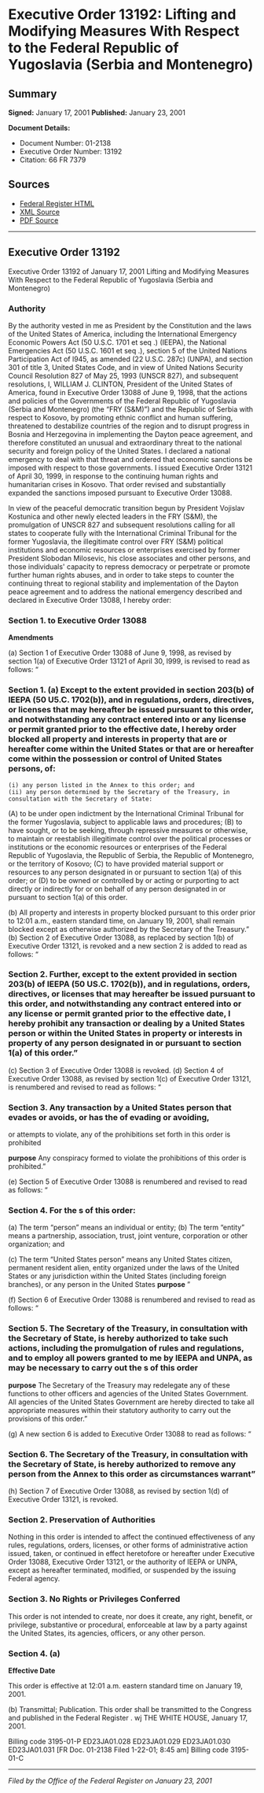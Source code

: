 # Executive Order 13192: Lifting and Modifying Measures With Respect to the Federal Republic of Yugoslavia (Serbia and Montenegro)

## Summary

**Signed:** January 17, 2001
**Published:** January 23, 2001

**Document Details:**
- Document Number: 01-2138
- Executive Order Number: 13192
- Citation: 66 FR 7379

## Sources
- [Federal Register HTML](https://www.federalregister.gov/documents/2001/01/23/01-2138/lifting-and-modifying-measures-with-respect-to-the-federal-republic-of-yugoslavia-serbia-and)
- [XML Source](https://www.federalregister.gov/documents/full_text/xml/2001/01/23/01-2138.xml)
- [PDF Source](https://www.govinfo.gov/content/pkg/FR-2001-01-23/pdf/01-2138.pdf)

---

## Executive Order 13192

Executive Order 13192 of January 17, 2001
Lifting and Modifying Measures With Respect to the Federal Republic of Yugoslavia (Serbia and Montenegro)
### Authority

By the authority vested in me as President by the Constitution and the laws of the United States of America, including the International Emergency Economic Powers Act (50 U.S.C. 1701 
et seq
.) (IEEPA), the National Emergencies Act (50 U.S.C. 1601 
et seq
.), section 5 of the United Nations Participation Act of l945, as amended (22 U.S.C. 287c) (UNPA), and section 301 of title 3, United States Code, and in view of United Nations Security Council Resolution 827 of May 25, 1993 (UNSCR 827), and subsequent resolutions,
I, WILLIAM J. CLINTON, President of the United States of America, found in Executive Order 13088 of June 9, 1998, that the actions and policies of the Governments of the Federal Republic of Yugoslavia (Serbia and Montenegro) (the “FRY (S&M)”) and the Republic of Serbia with respect to Kosovo, by promoting ethnic conflict and human suffering, threatened to destabilize countries of the region and to disrupt progress in Bosnia and Herzegovina in implementing the Dayton peace agreement, and therefore constituted an unusual and extraordinary threat to the national security and foreign policy of the United States. I declared a national emergency to deal with that threat and ordered that economic sanctions be imposed with respect to those governments. I issued Executive Order 13121 of April 30, 1999, in response to the continuing human rights and humanitarian crises in Kosovo. That order revised and substantially expanded the sanctions imposed pursuant to Executive Order 13088.

In view of the peaceful democratic transition begun by President Vojislav Kostunica and other newly elected leaders in the FRY (S&M), the promulgation of UNSCR 827 and subsequent resolutions calling for all states to cooperate fully with the International Criminal Tribunal for the former Yugoslavia, the illegitimate control over FRY (S&M) political institutions and economic resources or enterprises exercised by former President Slobodan Milosevic, his close associates and other persons, and those individuals' capacity to repress democracy or perpetrate or promote further human rights abuses, and in order to take steps to counter the continuing threat to regional stability and implementation of the Dayton peace agreement and to address the national emergency described and declared in Executive Order 13088, I hereby order:
### Section 1. to Executive Order 13088

**Amendments**

(a) Section 1 of Executive Order 13088 of June 9, 1998, as revised by section 1(a) of Executive Order 13121 of April 30, l999, is revised to read as follows:
“
### Section 1. (a) Except to the extent provided in section 203(b) of IEEPA (50 U5.C. 1702(b)), and in regulations, orders, directives, or licenses that may hereafter be issued pursuant to this order, and notwithstanding any contract entered into or any license or permit granted prior to the effective date, I hereby order blocked all property and interests in property that are or hereafter come within the United States or that are or hereafter come within the possession or control of United States persons, of:

    (i) any person listed in the Annex to this order; and
    (ii) any person determined by the Secretary of the Treasury, in consultation with the Secretary of State:
(A) to be under open indictment by the International Criminal Tribunal for the former Yugoslavia, subject to applicable laws and procedures;
(B) to have sought, or to be seeking, through repressive measures or otherwise, to maintain or reestablish illegitimate control over the political processes or institutions or the economic resources
or enterprises of the Federal Republic of Yugoslavia, the Republic of Serbia, the Republic of Montenegro, or the territory of Kosovo;
(C) to have provided material support or resources to any person designated in or pursuant to section 1(a) of this order; or
(D) to be owned or controlled by or acting or purporting to act directly or indirectly for or on behalf of any person designated in or pursuant to section 1(a) of this order.

(b) All property and interests in property blocked pursuant to this order prior to 12:01 a.m., eastern standard time, on January 19, 2001, shall remain blocked except as otherwise authorized by the Secretary of the Treasury.”
(b) Section 2 of Executive Order 13088, as replaced by section 1(b) of Executive Order 13121, is revoked and a new section 2 is added to read as follows:
“
### Section 2. Further, except to the extent provided in section 203(b) of IEEPA (50 US.C. 1702(b)), and in regulations, orders, directives, or licenses that may hereafter be issued pursuant to this order, and notwithstanding any contract entered into or any license or permit granted prior to the effective date, I hereby prohibit any transaction or dealing by a United States person or within the United States in property or interests in property of any person designated in or pursuant to section 1(a) of this order.”

(c) Section 3 of Executive Order 13088 is revoked.
(d) Section 4 of Executive Order 13088, as revised by section 1(c) of Executive Order 13121, is renumbered and revised to read as follows:
“
### Section 3. Any transaction by a United States person that evades or avoids, or has the  of evading or avoiding,

or attempts to violate, any of the prohibitions set forth in this order is prohibited

**purpose**
 Any conspiracy formed to violate the prohibitions of this order is prohibited.”

(e) Section 5 of Executive Order 13088 is renumbered and revised to read as follows:
“
### Section 4. For the s of this order:

(a) The term “person” means an individual or entity;
(b) The term “entity” means a partnership, association, trust, joint venture, corporation or other organization; and

(c) The term “United States person” means any United States citizen, permanent resident alien, entity organized under the laws of the United States or any jurisdiction within the United States (including foreign branches), or any person in the United States
**purpose**
”

(f) Section 6 of Executive Order 13088 is renumbered and revised to read as follows:
“
### Section 5. The Secretary of the Treasury, in consultation with the Secretary of State, is hereby authorized to take such actions, including the promulgation of rules and regulations, and to employ all powers granted to me by IEEPA and UNPA, as may be necessary to carry out the s of this order

**purpose**
 The Secretary of the Treasury may redelegate any of these functions to other officers and agencies of the United States Government. All agencies of the United States Government are hereby directed to take all appropriate measures within their statutory authority to carry out the provisions of this order.”

(g) A new section 6 is added to Executive Order 13088 to read as follows:
“
### Section 6. The Secretary of the Treasury, in consultation with the Secretary of State, is hereby authorized to remove any person from the Annex to this order as circumstances warrant”

(h) Section 7 of Executive Order 13088, as revised by section 1(d) of Executive Order 13121, is revoked.
### Section 2. Preservation of Authorities

Nothing in this order is intended to affect the continued effectiveness of any rules, regulations, orders, licenses, or other forms of administrative action issued, taken, or continued in effect heretofore or hereafter under Executive Order 13088, Executive Order 13121, or the authority of IEEPA or UNPA, except as hereafter terminated, modified, or suspended by the issuing Federal agency.

### Section 3. No Rights or Privileges Conferred

This order is not intended to create, nor does it create, any right, benefit, or privilege, substantive or procedural, enforceable at law by a party against the United States, its agencies, officers, or any other person.

### Section 4. (a)

**Effective Date**

This order is effective at 12:01 a.m. eastern standard time on January 19, 2001.

(b) Transmittal; Publication. This order shall be transmitted to the Congress and published in the 
Federal Register
.
wj
THE WHITE HOUSE,
January 17, 2001.

Billing code 3195-01-P
ED23JA01.028
ED23JA01.029
ED23JA01.030
ED23JA01.031
[FR Doc. 01-2138
Filed 1-22-01; 8:45 am]
Billing code 3195-01-C

---

*Filed by the Office of the Federal Register on January 23, 2001*
